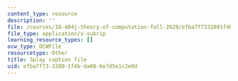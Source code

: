 ```yaml
---
content_type: resource
description: ''
file: /courses/18-404j-theory-of-computation-fall-2020/efba7f7332001f4bda606e7d5e1c2e0d_1VhnDdQsELo.srt
file_type: application/x-subrip
learning_resource_types: []
ocw_type: OCWFile
resourcetype: Other
title: 3play caption file
uid: efba7f73-3200-1f4b-da60-6e7d5e1c2e0d
---
```

